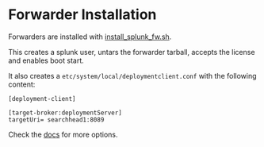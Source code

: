 # Forwarder Installation

Forwarders are installed with [install_splunk_fw.sh](./install_splunk_fw.sh).

This creates a splunk user, untars the forwarder tarball, accepts the license and enables boot start.

It also creates a `etc/system/local/deploymentclient.conf` with the following content:

```
[deployment-client]

[target-broker:deploymentServer]
targetUri= searchhead1:8089
```

Check the [docs](https://docs.splunk.com/Documentation/Splunk/7.0.2/Admin/Deploymentclientconf) for more options.
